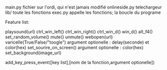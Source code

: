 main.py         fichier sur l'ordi, qui n'est jamais modifié
onlineside.py   telechargeur
lib/            toute les fonctions
exec.py         appelle les fonctions; la boucle du programe


Feature list:

playsound(url)
ctrl_win_left()
ctrl_win_right()
ctrl_win_d()
win_d()
alt_f4()
set_random_volume()
mute()
unmute()
webopen(url)
varicelle(True/False/"toogle") argument optionelle : delay(seconde) et color(hex)
set_sourire_on_screen() argument optionelle : color(hex)
set_background(image_url)

add_key_press_event([key list],[nom de la fonction,argument optionelle])
